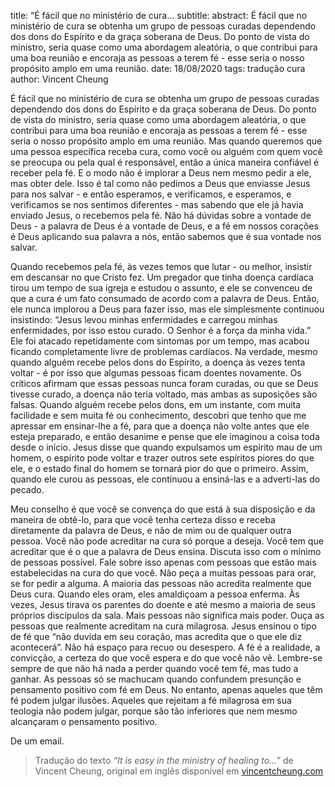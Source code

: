 title: “É fácil que no ministério de cura...
subtitle:
abstract: É fácil que no ministério de cura se obtenha um grupo de pessoas curadas dependendo dos dons do Espírito e da graça soberana de Deus. Do ponto de vista do ministro, seria quase como uma abordagem aleatória, o que contribui para uma boa reunião e encoraja as pessoas a terem fé - esse seria o nosso propósito amplo em uma reunião.
date: 18/08/2020
tags: tradução cura
author: Vincent Cheung


É fácil que no ministério de cura se obtenha um grupo de pessoas curadas dependendo dos dons do Espírito e da graça soberana de Deus. Do ponto de vista do ministro, seria quase como uma abordagem aleatória, o que contribui para uma boa reunião e encoraja as pessoas a terem fé - esse seria o nosso propósito amplo em uma reunião. Mas quando queremos que uma pessoa específica receba cura, como você ou alguém com quem você se preocupa ou pela qual é responsável, então a única maneira confiável é receber pela fé. E o modo não é implorar a Deus nem mesmo pedir a ele, mas obter dele. Isso é tal como não pedimos a Deus que enviasse Jesus para nos salvar - e então esperamos, e verificamos, e esperamos, e verificamos se nos sentimos diferentes - mas sabendo que ele já havia enviado Jesus, o recebemos pela fé. Não há dúvidas sobre a vontade de Deus - a palavra de Deus é a vontade de Deus, e a fé em nossos corações é Deus aplicando sua palavra a nós, então sabemos que é sua vontade nos salvar. 

Quando recebemos pela fé, às vezes temos que lutar - ou melhor, insistir em descansar no que Cristo fez. Um pregador que tinha doença cardíaca tirou um tempo de sua igreja e estudou o assunto, e ele se convenceu de que a cura é um fato consumado de acordo com a palavra de Deus. Então, ele nunca implorou a Deus para fazer isso, mas ele simplesmente continuou insistindo: “Jesus levou minhas enfermidades e carregou minhas enfermidades, por isso estou curado. O Senhor é a força da minha vida.” Ele foi atacado repetidamente com sintomas por um tempo, mas acabou ficando completamente livre de problemas cardíacos. Na verdade, mesmo quando alguém recebe pelos dons do Espírito, a doença às vezes tenta voltar - é por isso que algumas pessoas ficam doentes novamente. Os críticos afirmam que essas pessoas nunca foram curadas, ou que se Deus tivesse curado, a doença não teria voltado, mas ambas as suposições são falsas. Quando alguém recebe pelos dons, em um instante, com muita facilidade e sem muita fé ou conhecimento, descobri que tenho que me apressar em ensinar-lhe a fé, para que a doença não volte antes que ele esteja preparado, e então desanime e pense que ele imaginou a coisa toda desde o início. Jesus disse que quando expulsamos um espírito mau de um homem, o espírito pode voltar e trazer outros sete espíritos piores do que ele, e o estado final do homem se tornará pior do que o primeiro. Assim, quando ele curou as pessoas, ele continuou a ensiná-las e a adverti-las do pecado.  

Meu conselho é que você se convença do que está à sua disposição e da maneira de obtê-lo, para que você tenha certeza disso e receba diretamente da palavra de Deus, e não de mim ou de qualquer outra pessoa. Você não pode acreditar na cura só porque a deseja. Você tem que acreditar que é o que a palavra de Deus ensina. Discuta isso com o mínimo de pessoas possível. Fale sobre isso apenas com pessoas que estão mais estabelecidas na cura do que você. Não peça a muitas pessoas para orar, se for pedir a alguma. A maioria das pessoas não acredita realmente que Deus cura. Quando eles oram, eles amaldiçoam a pessoa enferma. Às vezes, Jesus tirava os parentes do doente e até mesmo a maioria de seus próprios discípulos da sala. Mais pessoas não significa mais poder. Ouça as pessoas que realmente acreditam na cura milagrosa. Jesus ensinou o tipo de fé que “não duvida em seu coração, mas acredita que o que ele diz acontecerá”. Não há espaço para recuo ou desespero. A fé é a realidade, a convicção, a certeza do que você espera e do que você não vê. Lembre-se sempre de que não há nada a perder quando você tem fé, mas tudo a ganhar. As pessoas só se machucam quando confundem presunção e pensamento positivo com fé em Deus. No entanto, apenas aqueles que têm fé podem julgar ilusões. Aqueles que rejeitam a fé milagrosa em sua teologia não podem julgar, porque são tão inferiores que nem mesmo alcançaram o pensamento positivo. 

De um email.

> Tradução do texto *“It is easy in the ministry of healing to…”* de Vincent Cheung, original em inglês disponível em  [vincentcheung.com](https://www.vincentcheung.com/2017/10/20/it-is-easy-in-the-ministry-of-healing-to/)